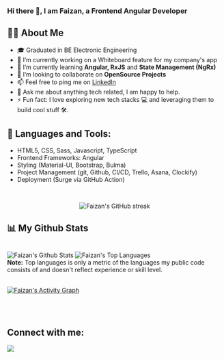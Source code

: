 ### Hi there 👋, I am Faizan, a Frontend Angular Developer

<!--
**faizanalibugti/faizanalibugti** is a ✨ _special_ ✨ repository because its `README.md` (this file) appears on your GitHub profile.

Here are some ideas to get you started:

- 🔭 I’m currently working on ...
- 🌱 I’m currently learning ...
- 👯 I’m looking to collaborate on ...
- 🤔 I’m looking for help with ...
- 💬 Ask me about ...
- 📫 How to reach me: ...
- 😄 Pronouns: ...
- ⚡ Fun fact: ...
-->

## 🙋‍♂️ About Me

- 🎓 Graduated in BE Electronic Engineering
- 🔭 I’m currently working on a Whiteboard feature for my company's app
- 🌱 I’m currently learning **Angular, RxJS** and **State Management (NgRx)**
- 🤝 I’m looking to collaborate on **OpenSource Projects**
- 📫 Feel free to ping me on [LinkedIn](https://www.linkedin.com/in/faizan-ali-bugti-241135181/)
- 💬 Ask me about anything tech related, I am happy to help. 
- ⚡ Fun fact: I love exploring new tech stacks 💻 and leveraging them to build cool stuff 🛠️.


## 🔨 Languages and Tools:

- HTML5, CSS, Sass, Javascript, TypeScript
- Frontend Frameworks: Angular
- Styling (Material-UI, Bootstrap, Bulma)
- Project Management (git, Github, CI/CD, Trello, Asana, Clockify)
- Deployment (Surge via GitHub Action)
<br/>

<p align="center">
        <img title="🔥 Get streak stats for your profile at git.io/streak-stats" alt="Faizan's GitHub streak" src="https://github-readme-streak-stats.herokuapp.com/?user=faizanalibugti&theme=black-ice&hide_border=true&stroke=0000&background=060A0CD0"/>
</p>

## 📊 My Github Stats

  <br/>
    <a ><img alt="Faizan's Github Stats" src="https://github-readme-stats.vercel.app/api?username=faizanalibugti&show_icons=true&count_private=true&theme=react&hide_border=true&bg_color=0D1117" /></a>
  <a ><img alt="Faizan's Top Languages" src="https://github-readme-stats.vercel.app/api/top-langs/?username=faizanalibugti&langs_count=8&count_private=true&layout=compact&theme=react&hide_border=true&bg_color=0D1117" /></a>
  <br/>
  <b>Note:</b> Top languages is only a metric of the languages my public code consists of and doesn't reflect experience or skill level.


<br/>
<br/>

<a href="https://github.com/developer-junaid/github-readme-activity-graph"><img alt="Faizan's Activity Graph" src="https://activity-graph.herokuapp.com/graph?username=faizanalibugti&bg_color=0D1117&color=5BCDEC&line=5BCDEC&point=FFFFFF&hide_border=true" /></a>

<br/>
<br/>

## Connect with me:
<p align="left">
  <a href = "https://www.linkedin.com/in/faizan-ali-bugti-241135181/" target="_blank"><img src="https://img.icons8.com/fluent/48/000000/linkedin.png"/></a>
</p>
